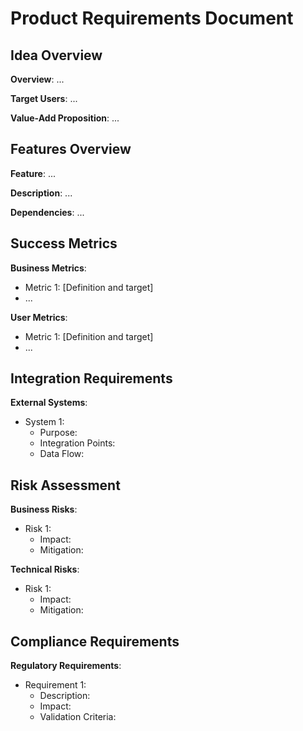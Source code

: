 # Product Requirements Document

## Idea Overview

**Overview**: ...

**Target Users**: ...

**Value-Add Proposition**: ...

## Features Overview

**Feature**: ...

**Description**: ...

**Dependencies**: ...


## Success Metrics

**Business Metrics**:
- Metric 1: [Definition and target]
- ...

**User Metrics**:
- Metric 1: [Definition and target]
- ...

## Integration Requirements

**External Systems**:
- System 1:
  - Purpose:
  - Integration Points:
  - Data Flow:

## Risk Assessment

**Business Risks**:
- Risk 1:
  - Impact:
  - Mitigation:

**Technical Risks**:
- Risk 1:
  - Impact:
  - Mitigation:

## Compliance Requirements

**Regulatory Requirements**:
- Requirement 1:
  - Description:
  - Impact:
  - Validation Criteria: